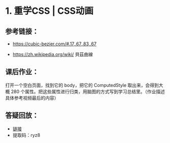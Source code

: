 # 1. 重学CSS | CSS动画
## 参考链接：
* https://cubic-bezier.com/#.17,.67,.83,.67

* https://zh.wikipedia.org/wiki/ 貝茲曲線

## 课后作业：
打开一个空白页面，找到它的 body，把它的 ComputedStyle 取出来，会得到大概 280 个属性。把这些属性进行归类，用脑图的方式写到学习总结里。（作业描述具体参考视频最后的内容）
## 答疑回放：

* [链接](https://pan.baidu.com/s/12fo1ph3y6ebv0nA5NxXdsQ)
* 提取码：ryz8